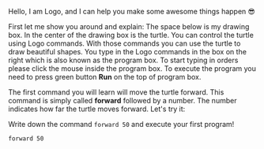 Hello, I am Logo, and I can help you make some awesome things happen 😎

First let me show you around and explain: The space below is my drawing box.
In the center of the drawing box is the turtle.
You can control the turtle using Logo commands.
With those commands you can use the turtle to draw beautiful shapes.
You type in the Logo commands in the box on the right which is also known as the program box.
To start typing in orders please click the mouse inside the program box.
To execute the program you need to press green button **Run** on the top of program box.

The first command you will learn will move the turtle forward.
This command is simply called **forward** followed by a number.
The number indicates how far the turtle moves forward. Let's try it:

Write down the command ```forward 50``` and execute your first program!

```result
forward 50
```